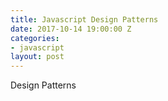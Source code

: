 ```yaml
---
title: Javascript Design Patterns
date: 2017-10-14 19:00:00 Z
categories:
- javascript
layout: post
---
```


Design Patterns
